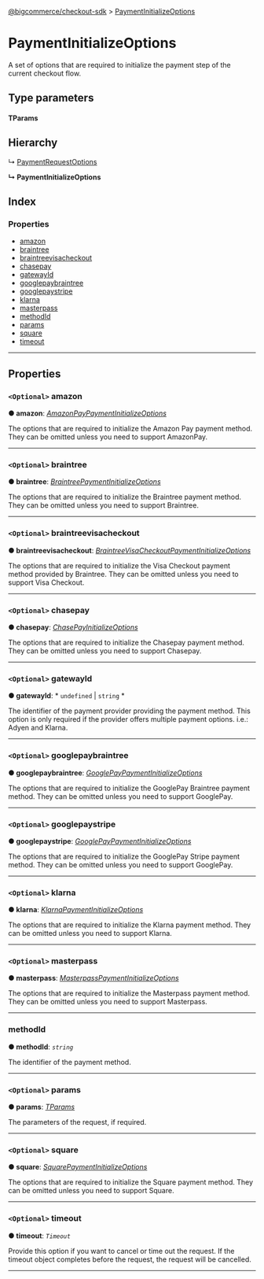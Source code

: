 [@bigcommerce/checkout-sdk](../README.md) > [PaymentInitializeOptions](../interfaces/paymentinitializeoptions.md)

# PaymentInitializeOptions

A set of options that are required to initialize the payment step of the current checkout flow.

## Type parameters

#### TParams 
## Hierarchy

↳  [PaymentRequestOptions](paymentrequestoptions.md)

**↳ PaymentInitializeOptions**

## Index

### Properties

* [amazon](paymentinitializeoptions.md#amazon)
* [braintree](paymentinitializeoptions.md#braintree)
* [braintreevisacheckout](paymentinitializeoptions.md#braintreevisacheckout)
* [chasepay](paymentinitializeoptions.md#chasepay)
* [gatewayId](paymentinitializeoptions.md#gatewayid)
* [googlepaybraintree](paymentinitializeoptions.md#googlepaybraintree)
* [googlepaystripe](paymentinitializeoptions.md#googlepaystripe)
* [klarna](paymentinitializeoptions.md#klarna)
* [masterpass](paymentinitializeoptions.md#masterpass)
* [methodId](paymentinitializeoptions.md#methodid)
* [params](paymentinitializeoptions.md#params)
* [square](paymentinitializeoptions.md#square)
* [timeout](paymentinitializeoptions.md#timeout)

---

## Properties

<a id="amazon"></a>

### `<Optional>` amazon

**● amazon**: *[AmazonPayPaymentInitializeOptions](amazonpaypaymentinitializeoptions.md)*

The options that are required to initialize the Amazon Pay payment method. They can be omitted unless you need to support AmazonPay.

___
<a id="braintree"></a>

### `<Optional>` braintree

**● braintree**: *[BraintreePaymentInitializeOptions](braintreepaymentinitializeoptions.md)*

The options that are required to initialize the Braintree payment method. They can be omitted unless you need to support Braintree.

___
<a id="braintreevisacheckout"></a>

### `<Optional>` braintreevisacheckout

**● braintreevisacheckout**: *[BraintreeVisaCheckoutPaymentInitializeOptions](braintreevisacheckoutpaymentinitializeoptions.md)*

The options that are required to initialize the Visa Checkout payment method provided by Braintree. They can be omitted unless you need to support Visa Checkout.

___
<a id="chasepay"></a>

### `<Optional>` chasepay

**● chasepay**: *[ChasePayInitializeOptions](chasepayinitializeoptions.md)*

The options that are required to initialize the Chasepay payment method. They can be omitted unless you need to support Chasepay.

___
<a id="gatewayid"></a>

### `<Optional>` gatewayId

**● gatewayId**: * `undefined` &#124; `string`
*

The identifier of the payment provider providing the payment method. This option is only required if the provider offers multiple payment options. i.e.: Adyen and Klarna.

___
<a id="googlepaybraintree"></a>

### `<Optional>` googlepaybraintree

**● googlepaybraintree**: *[GooglePayPaymentInitializeOptions](googlepaypaymentinitializeoptions.md)*

The options that are required to initialize the GooglePay Braintree payment method. They can be omitted unless you need to support GooglePay.

___
<a id="googlepaystripe"></a>

### `<Optional>` googlepaystripe

**● googlepaystripe**: *[GooglePayPaymentInitializeOptions](googlepaypaymentinitializeoptions.md)*

The options that are required to initialize the GooglePay Stripe payment method. They can be omitted unless you need to support GooglePay.

___
<a id="klarna"></a>

### `<Optional>` klarna

**● klarna**: *[KlarnaPaymentInitializeOptions](klarnapaymentinitializeoptions.md)*

The options that are required to initialize the Klarna payment method. They can be omitted unless you need to support Klarna.

___
<a id="masterpass"></a>

### `<Optional>` masterpass

**● masterpass**: *[MasterpassPaymentInitializeOptions](masterpasspaymentinitializeoptions.md)*

The options that are required to initialize the Masterpass payment method. They can be omitted unless you need to support Masterpass.

___
<a id="methodid"></a>

###  methodId

**● methodId**: *`string`*

The identifier of the payment method.

___
<a id="params"></a>

### `<Optional>` params

**● params**: *[TParams]()*

The parameters of the request, if required.

___
<a id="square"></a>

### `<Optional>` square

**● square**: *[SquarePaymentInitializeOptions](squarepaymentinitializeoptions.md)*

The options that are required to initialize the Square payment method. They can be omitted unless you need to support Square.

___
<a id="timeout"></a>

### `<Optional>` timeout

**● timeout**: *`Timeout`*

Provide this option if you want to cancel or time out the request. If the timeout object completes before the request, the request will be cancelled.

___


